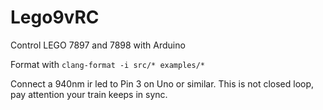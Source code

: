 # Lego9vRC

Control LEGO 7897 and 7898 with Arduino


Format with `clang-format -i src/* examples/*`

Connect a 940nm ir led to Pin 3 on Uno or similar.
This is not closed loop, pay attention your train keeps in sync.
